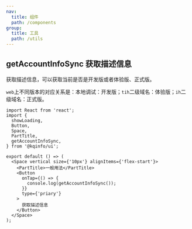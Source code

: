 ```yaml
---
nav:
  title: 组件
  path: /components
group:
  title: 工具
  path: /utils
---
```


## getAccountInfoSync 获取描述信息

获取描述信息，可以获取当前是否是开发版或者体验版、正式版。

`web`上不同版本的对应关系是：本地调试：开发版；`tih`二级域名：体验版；`ih`二级域名：正式版。

```tsx
import React from 'react';
import {
  showLoading,
  Button,
  Space,
  PartTitle,
  getAccountInfoSync,
} from '@kqinfo/ui';

export default () => (
  <Space vertical size={'10px'} alignItems={'flex-start'}>
    <PartTitle>一般用法</PartTitle>
    <Button
      onTap={() => {
        console.log(getAccountInfoSync());
      }}
      type={'priary'}
    >
      获取描述信息
    </Button>
  </Space>
);
```

<API></API>

